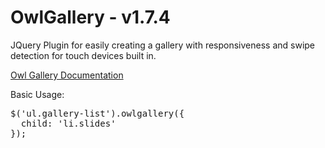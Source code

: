 OwlGallery - v1.7.4
============

JQuery Plugin for easily creating a gallery with responsiveness and swipe detection for touch devices built in.

<a href='http://crivas.net/git/owlgallery/'>Owl Gallery Documentation</a> 

Basic Usage:

<pre>
$('ul.gallery-list').owlgallery({
  child: 'li.slides'
});
</pre>

